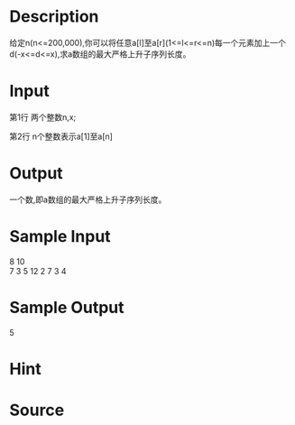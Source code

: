 
# Description

<div class="content"><p>给定n(n&lt;=200,000),你可以将任意a[l]至a[r](1&lt;=l&lt;=r&lt;=n)每一个元素加上一个d(-x&lt;=d&lt;=x),求a数组的最大严格上升子序列长度。</p></div>

# Input

<div class="content"><p>第1行 两个整数n,x;</p>
<div>第2行 n个整数表示a[1]至a[n]</div>
<div></div>
<div></div>
<div></div>
<div></div></div>

# Output

<div class="content"><div>一个数,即a数组的最大严格上升子序列长度。</div></div>

# Sample Input

<div class="content"><span class="sampledata">8 10<br/>
7 3 5 12 2 7 3 4</span></div>

# Sample Output

<div class="content"><span class="sampledata">5</span></div>

# Hint

<div class="content"><p></p></div>

# Source

<div class="content"><p><a href="problemset.php?search="></a></p></div>

